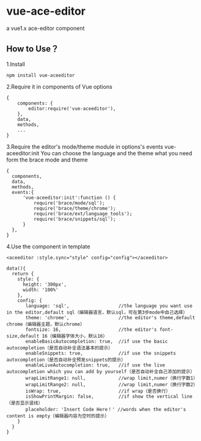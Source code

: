 # vue-ace-editor
a vue1.x ace-editor component
## How to Use？
1.Install
  ```
  npm install vue-aceeditor
  ```
2.Require it in components of Vue options
  ```
  {
      components: {
          editor:require('vue-aceeditor'),
      },
      data,
      methods,
      ...
  }
  ```
3.Require the editor's mode/theme module in options's events vue-aceeditor:init
  You can choose the language and the theme what you need form the brace mode and theme 
  ```
  {
    components,
    data,
    methods,
    events:{
        'vue-aceeditor:init':function () {
            require('brace/mode/sql');
            require('brace/theme/chrome');
            require('brace/ext/language_tools');
            require('brace/snippets/sql');
        }
    },
  }
  ```
4.Use the component in template
  ```
  <aceeditor :style.sync="style" config="config"></aceeditor>
  ```
  ```
  data(){
    return {
      style: {
        height: '300px',
        width: '100%'
      },
      config: {
        language: 'sql',                  //the language you want use in the editor,default sql（编辑器语言，默认sql，可在第3步mode中自己选择）
        theme: 'chrome',                  //the editor's theme,default chrome（编辑器主题，默认chrome）
        fontsize: 16,                     //the editor's font-size,default 16（编辑器字体大小，默认16）
        enableBasicAutocompletion: true,  //if use the basic autocompletion（是否自动补全语法基本的提示）
        enableSnippets: true,             //if use the snippets autocompletion（是否自动补全预发snippets的提示）
        enableLiveAutocompletion: true,   //if use the live autocompletion which you can add by yourself（是否自动补全自己添加的提示）
        wrapLimitRange1: null,            //wrap limit,numer（换行字数1）
        wrapLimitRange2: null,            //wrap limit,numer（换行字数2）
        isWrap: true,                     //if wrap（是否换行）
        isShowPrintMargin: false,         //if show the vertical line （是否显示竖线）
        placeholder: 'Insert Code Here！' //words when the editor's content is empty（编辑器内容为空时的提示）
      }
    }
  }
  ```
